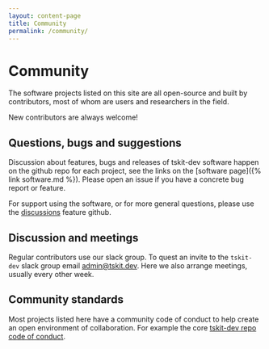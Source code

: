 ```yaml
---
layout: content-page
title: Community
permalink: /community/
---
```

# Community

The software projects listed on this site are all open-source and built by contributors,
most of whom are users and researchers in the field.

New contributors are always welcome! 

## Questions, bugs and suggestions

Discussion about features, bugs and releases of tskit-dev software happen 
on the github repo for each project, see the links on the [software page]({% link software.md %}).
Please open an issue if you have a concrete bug report or feature.

For support using the software, or for more general questions, please use the
[discussions](https://github.com/tskit-dev/tskit/discussions) feature github.

## Discussion and meetings

Regular contributors use our slack group. To quest an invite to the `tskit-dev` slack group email <a href="emailto:admin@tskit.dev">admin@tskit.dev</a>.
Here we also arrange meetings, usually every other week.

## Community standards

Most projects listed here have a community code of conduct to help create an open environment of collaboration. For
example the core [tskit-dev repo code of conduct](https://github.com/tskit-dev/.github/blob/main/CODE_OF_CONDUCT.md).
